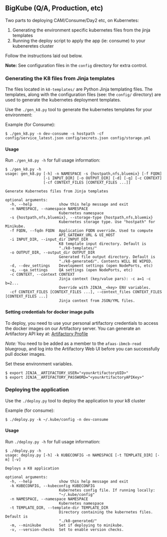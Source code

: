 ## BigKube (Q/A, Production, etc)

Two parts to deploying CAM/Consume/Day2 etc, on Kubernetes:
1.  Generating the environment specific kubernetes files from the jinja templates
2.  Running the deploy script to apply the app (ie: consume) to your kubeneretes cluster

Follow the instructions laid out below.

**Note:** See configuration files in the `config` directory for extra control.

### Generating the K8 files from Jinja templates

The files located in `k8-templates/` are Python Jinja templating files.  The
templates, along with the configuration files (see: the `config/` directory)
are used to generate the kubernetes deployment templates.

Use the `./gen_k8.py` tool to generate the kubernetes templates for your
environment:

Example (for Consume):
```
$ ./gen_k8.py -n dev-consume -s hostpath -cf config/service_latest.json config/secrets.json config/storage.yml
```

#### Usage

Run `./gen_k8.py -h` for full usage information:

```
$ ./gen_k8.py -h
usage: gen_k8.py [-h] -n NAMESPACE -s {hostpath,nfs,bluemix} [-f FQDN]
                 [-i INPUT_DIR] [-o OUTPUT_DIR] [-d] [-q] [-c CONTEXT]
                 [-cf CONTEXT_FILES [CONTEXT_FILES ...]]

Generate Kubernetes files from Jinja templates

optional arguments:
  -h, --help            show this help message and exit
  -n NAMESPACE, --namespace NAMESPACE
                        Kubernetes namespace
  -s {hostpath,nfs,bluemix}, --storage-type {hostpath,nfs,bluemix}
                        Kubernetes storage type. Use "hostpath" for Minikube.
  -f FQDN, --fqdn FQDN  Application FQDN override. Used to compute
                        API_GATEWAY_URL & UI_HOST
  -i INPUT_DIR, --input_dir INPUT_DIR
                        K8 template input directory. Default is
                        "./k8-templates/"
  -o OUTPUT_DIR, --output_dir OUTPUT_DIR
                        Generated file output directory. Default is
                        "./k8-generated/". Contents WILL BE WIPED.
  -d, --dev_settings    Development settings (open NodePorts, etc)
  -q, --qa_settings     QA settings (open NodePorts, etc)
  -c CONTEXT, --context CONTEXT
                        Jinja context (key/value pars): -c a=1 -c b=2...
                        Override with JINJA__<key> ENV variables.
  -cf CONTEXT_FILES [CONTEXT_FILES ...], --context_files CONTEXT_FILES [CONTEXT_FILES ...]
                        Jinja context from JSON/YML files.
```

#### Setting credentials for docker image pulls

To deploy, you need to use your personal artifactory credentials to access the docker images on our Artifactory server.
You can generate an Artifactory API key at: [Artifactory Profile](https://na.artifactory.swg-devops.com/artifactory/webapp/#/profile)

*Note:* You need to be added as a member to the `afaas-ibmcb-read` bluegroup, and log into the Artifactory Web UI
before you can successfully pull docker images.

Set these environment variables.
```
$ export JINJA__ARTIFACTORY_USER="<yourArtifactoryUID>"
$ export JINJA__ARTIFACTORY_PASSWORD="<yourArtifactoryAPIKey>"
```

### Deploying the application

Use the `./deploy.py` tool to deploy the application to your k8 cluster

Example (for consume):
```
$ ./deploy.py -k ~/.kube/config -n dev-consume
```

#### Usage

Run `./deploy.py -h` for full usage information:

```
$ ./deploy.py -h
usage: deploy.py [-h] -k KUBECONFIG -n NAMESPACE [-t TEMPLATE_DIR] [-m] [-v]

Deploys a K8 application

optional arguments:
  -h, --help            show this help message and exit
  -k KUBECONFIG, --kubeconfig KUBECONFIG
                        Kubernetes config file. If running locally:
                        "~/.kube/config"
  -n NAMESPACE, --namespace NAMESPACE
                        Kubernetes namespace
  -t TEMPLATE_DIR, --template-dir TEMPLATE_DIR
                        Directory containing the kubernetes files. Default is
                        "./k8-generated/"
  -m, --minikube        Set if deploying to minikube.
  -v, --version-checks  Set to enable version checks.
```

